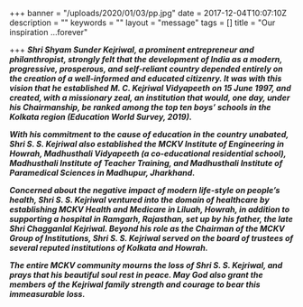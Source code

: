 +++
banner = "/uploads/2020/01/03/pp.jpg"
date = 2017-12-04T10:07:10Z
description = ""
keywords = ""
layout = "message"
tags = []
title = "Our inspiration …forever"

+++
**_Shri Shyam Sunder Kejriwal, a prominent entrepreneur and philanthropist, strongly felt that the development of India as a modern, progressive, prosperous, and self-reliant country depended entirely on the creation of a well-informed and educated citizenry. It was with this vision that he established M. C. Kejriwal Vidyapeeth on 15 June 1997, and created, with a missionary zeal, an institution that would, one day, under his Chairmanship, be ranked among the top ten boys’ schools in the Kolkata region (Education World Survey, 2019)._**

**_With his commitment to the cause of education in the country unabated, Shri S. S. Kejriwal also established the MCKV Institute of Engineering in Howrah, Madhusthali Vidyapeeth (a co-educational residential school), Madhusthali Institute of Teacher Training, and Madhusthali Institute of Paramedical Sciences in Madhupur, Jharkhand._**

**_Concerned about the negative impact of modern life-style on people’s health, Shri S. S. Kejriwal ventured into the domain of healthcare by establishing MCKV Health and Medicare in Liluah, Howrah, in addition to supporting a hospital in Ramgarh, Rajasthan, set up by his father, the late Shri Chagganlal Kejriwal. Beyond his role as the Chairman of the MCKV Group of Institutions, Shri S. S. Kejriwal served on the board of trustees of several reputed institutions of Kolkata and Howrah._**

**_The entire MCKV community mourns the loss of Shri S. S. Kejriwal, and prays that his beautiful soul rest in peace. May God also grant the members of the Kejriwal family strength and courage to bear this immeasurable loss._**